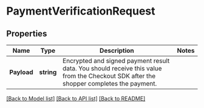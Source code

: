 # PaymentVerificationRequest

## Properties

Name | Type | Description | Notes
------------ | ------------- | ------------- | -------------
**Payload** | **string** | Encrypted and signed payment result data. You should receive this value from the Checkout SDK after the shopper completes the payment. | 

[[Back to Model list]](../README.md#documentation-for-models) [[Back to API list]](../README.md#documentation-for-api-endpoints) [[Back to README]](../README.md)


